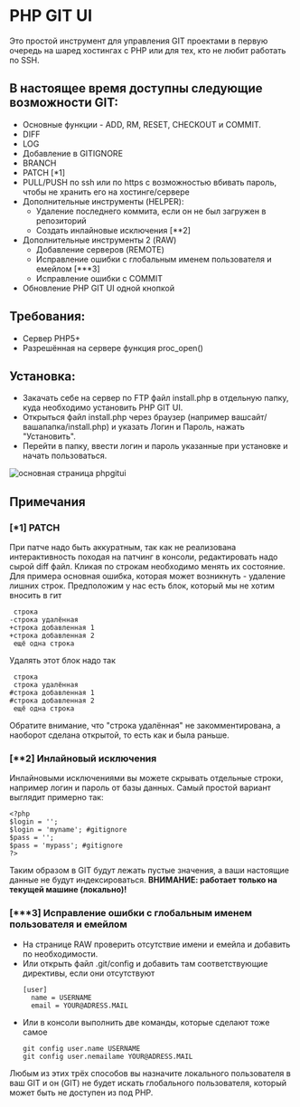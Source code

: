 # PHP GIT UI
Это простой инструмент для управления GIT проектами в первую очередь на шаред хостингах с PHP или для тех, кто не любит работать по SSH.

## В настоящее время доступны следующие возможности GIT:
- Основные функции - ADD, RM, RESET, CHECKOUT и COMMIT.
- DIFF
- LOG
- Добавление в GITIGNORE
- BRANCH
- PATCH [*1]
- PULL/PUSH по ssh или по https с возможностью вбивать пароль, чтобы не хранить его на хостинге/сервере
- Дополнительные инструменты (HELPER):
  - Удаление последнего коммита, если он не был загружен в репозиторий
  - Создать инлайновые исключения [**2]
- Дополнительные инструменты 2 (RAW)
  - Добавление серверов (REMOTE)
  - Исправление ошибки с глобальным именем пользователя и емейлом [***3] 
  - Исправление ошибки с COMMIT
- Обновление PHP GIT UI одной кнопкой

## Требования:
- Сервер PHP5+
- Разрешённая на сервере функция proc_open()

## Установка:
- Закачать себе на сервер по FTP файл install.php в отдельную папку, куда необходимо установить PHP GIT UI.
- Открыться файл install.php через браузер (например вашсайт/вашапапка/install.php) и указать Логин и Пароль, нажать "Установить".
- Перейти в папку, ввести логин и пароль указанные при установке и начать пользоваться.

![основная страница phpgitui](https://user-images.githubusercontent.com/11264786/46240019-32486380-c3b2-11e8-8640-dd6008744287.png)


## Примечания

### [*1] PATCH
При патче надо быть аккуратным, так как не реализована интерактивность походая на патчинг в консоли, редактировать надо сырой diff файл. Кликая по строкам необходимо менять их состояние. Для примера основная ошибка, которая может возникнуть - удаление лишних строк. Предположим у нас есть блок, который мы не хотим вносить в гит
```
 строка
-строка удалённая
+строка добавленная 1 
+строка добавленная 2
 ещё одна строка
```
Удалять этот блок надо так
```
 строка
 строка удалённая
#строка добавленная 1 
#строка добавленная 2
 ещё одна строка
```
Обратите внимание, что "строка удалённая" не закомментирована, а наоборот сделана открытой, то есть как и была раньше.

### [**2] Инлайновый исключения
Инлайновыми исключениями вы можете скрывать отдельные строки, например логин и пароль от базы данных. Самый простой вариант выглядит примерно так:
```
<?php
$login = '';
$login = 'myname'; #gitignore
$pass = '';
$pass = 'mypass'; #gitignore
?>
```
Таким образом в GIT будут лежать пустые значения, а ваши настоящие данные не будут индексироваться. **ВНИМАНИЕ: работает только на текущей машине (локально)!**

### [***3] Исправление ошибки с глобальным именем пользователя и емейлом
- На странице RAW проверить отсутствие имени и емейла и добавить по необходимости.
- Или открыть файл .git/config и добавить там соответствующие директивы, если они отсутствуют
  ```
  [user]
  	name = USERNAME
  	email = YOUR@ADRESS.MAIL
  ```
- Или в консоли выполнить две команды, которые сделают тоже самое
  ```
  git config user.name USERNAME
  git config user.nemailame YOUR@ADRESS.MAIL
  ```
Любым из этих трёх способов вы назначите локального пользователя в ваш GIT и он (GIT) не будет искать глобального пользователя, который может быть не доступен из под PHP.
